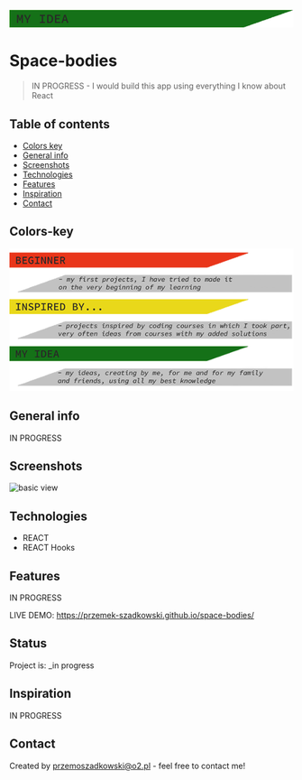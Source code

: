 ![my idea](my_idea.png)

# Space-bodies

> IN PROGRESS - I would build this app using everything I know about React

## Table of contents

- [Colors key](#colors-key)
- [General info](#general-info)
- [Screenshots](#screenshots)
- [Technologies](#technologies)
- [Features](#features)
- [Inspiration](#inspiration)
- [Contact](#contact)

## Colors-key

![key to colors](key.png)

## General info

IN PROGRESS

## Screenshots

![basic view]('main_view.jpg')

## Technologies

- REACT
- REACT Hooks

## Features

IN PROGRESS

LIVE DEMO: https://przemek-szadkowski.github.io/space-bodies/

## Status

Project is: \_in progress

## Inspiration

IN PROGRESS

## Contact

Created by [przemoszadkowski@o2.pl](mailto:user@example.com) - feel free to contact me!
